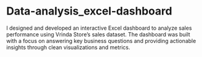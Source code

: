 # Data-analysis_excel-dashboard
I designed and developed an interactive Excel dashboard to analyze sales performance using Vrinda Store’s sales dataset. The dashboard was built with a focus on answering key business questions and providing actionable insights through clean visualizations and metrics.
